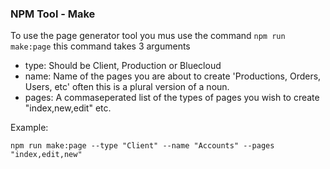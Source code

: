 ### NPM Tool - Make
To use the page generator tool you mus use the command `npm run make:page` this command takes 3 arguments

- type: Should be Client, Production or Bluecloud
- name: Name of the pages you are about to create 'Productions, Orders, Users, etc' often this is a plural version of a noun.
- pages: A commaseperated list of the types of pages you wish to create "index,new,edit" etc.

Example:
```
npm run make:page --type "Client" --name "Accounts" --pages "index,edit,new"
```
